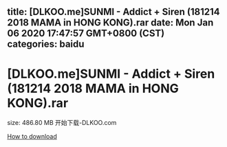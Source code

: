 
title: [DLKOO.me]SUNMI - Addict + Siren (181214 2018 MAMA in HONG KONG).rar
date: Mon Jan 06 2020 17:47:57 GMT+0800 (CST)    
categories: baidu
---

# [DLKOO.me]SUNMI - Addict + Siren (181214 2018 MAMA in HONG KONG).rar
size: 486.80 MB
 开始下载-DLKOO.com
 

[How to download](https://bpcam.bemobtrk.com/go/2ceec3aa-1ca2-46d6-b9ff-aaa5c184517c?jno=4117)